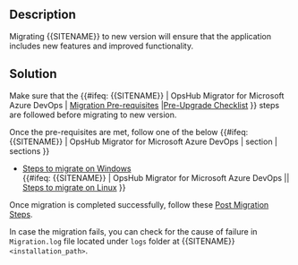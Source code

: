 ## Description

Migrating {{SITENAME}} to new version will ensure that the application includes new features and improved functionality.

## Solution

Make sure that the {{#ifeq: {{SITENAME}} | OpsHub Migrator for Microsoft Azure DevOps  | [Migration Pre-requisites](../../../manage/upgrade/upgrade-application.md#migration-pre-requiste-for-windows-and-linux) |[Pre-Upgrade Checklist](../../../manage/upgrade/upgrade-application.md#pre-upgrade-checklist) }} steps are followed before migrating to new version.

Once the pre-requisites are met, follow one of the below {{#ifeq: {{SITENAME}} | OpsHub Migrator for Microsoft Azure DevOps | section | sections }}

- [Steps to migrate on Windows](../../../manage/upgrade/upgrade-application.md#migration-steps-for-windows)  
{{#ifeq: {{SITENAME}} | OpsHub Migrator for Microsoft Azure DevOps || [Steps to migrate on Linux](../../../manage/upgrade/upgrade-application.md#migration-steps-for-linux) }}

Once migration is completed successfully, follow these [Post Migration Steps](../../../manage/upgrade/upgrade-application.md#post-migration-steps-for-windows-and-linux).

In case the migration fails, you can check for the cause of failure in `Migration.log` file located under `logs` folder at {{SITENAME}} `<installation_path>`.




